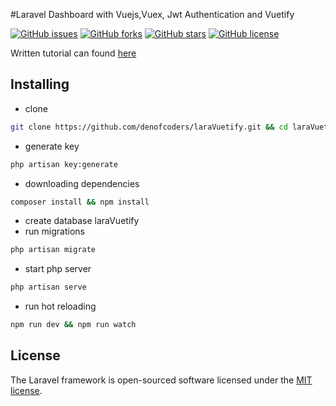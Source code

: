 #Laravel Dashboard with Vuejs,Vuex, Jwt Authentication and Vuetify

[![GitHub issues](https://img.shields.io/github/issues/denofcoders/laraVuetify)](https://github.com/denofcoders/laraVuetify/issues)
[![GitHub forks](https://img.shields.io/github/forks/denofcoders/laraVuetify)](https://github.com/denofcoders/laraVuetify/network)
[![GitHub stars](https://img.shields.io/github/stars/denofcoders/laraVuetify)](https://github.com/denofcoders/laraVuetify/stargazers)
[![GitHub license](https://img.shields.io/github/license/denofcoders/laraVuetify)](https://github.com/denofcoders/laraVuetify/blob/master/LICENSE)

Written tutorial can found [here](https://denofcoders.com/laravel-with-vuejs-jwt-authentication-and-vuetify/)

## Installing
- clone
```bash
git clone https://github.com/denofcoders/laraVuetify.git && cd laraVuetify
```
- generate key
```bash
php artisan key:generate
```
- downloading dependencies
```bash
composer install && npm install
```
- create database laraVuetify
- run migrations
```bash
php artisan migrate
```
- start php server
```bash
php artisan serve
```
- run hot reloading
```bash
npm run dev && npm run watch
```
## License

The Laravel framework is open-sourced software licensed under the [MIT license](LICENSE).
